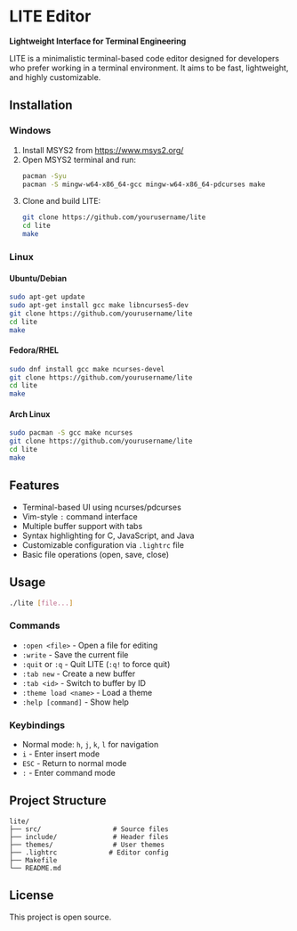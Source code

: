 # LITE Editor

**Lightweight Interface for Terminal Engineering**

LITE is a minimalistic terminal-based code editor designed for developers who prefer working in a terminal environment. It aims to be fast, lightweight, and highly customizable.

## Installation

### Windows

1. Install MSYS2 from https://www.msys2.org/
2. Open MSYS2 terminal and run:
   ```bash
   pacman -Syu
   pacman -S mingw-w64-x86_64-gcc mingw-w64-x86_64-pdcurses make
   ```
3. Clone and build LITE:
   ```bash
   git clone https://github.com/yourusername/lite
   cd lite
   make
   ```

### Linux

#### Ubuntu/Debian
```bash
sudo apt-get update
sudo apt-get install gcc make libncurses5-dev
git clone https://github.com/yourusername/lite
cd lite
make
```

#### Fedora/RHEL
```bash
sudo dnf install gcc make ncurses-devel
git clone https://github.com/yourusername/lite
cd lite
make
```

#### Arch Linux
```bash
sudo pacman -S gcc make ncurses
git clone https://github.com/yourusername/lite
cd lite
make
```

## Features

- Terminal-based UI using ncurses/pdcurses
- Vim-style `:` command interface
- Multiple buffer support with tabs
- Syntax highlighting for C, JavaScript, and Java
- Customizable configuration via `.lightrc` file
- Basic file operations (open, save, close)

## Usage

```bash
./lite [file...]
```

### Commands

- `:open <file>` - Open a file for editing
- `:write` - Save the current file
- `:quit` or `:q` - Quit LITE (`:q!` to force quit)
- `:tab new` - Create a new buffer
- `:tab <id>` - Switch to buffer by ID
- `:theme load <name>` - Load a theme
- `:help [command]` - Show help

### Keybindings

- Normal mode: `h`, `j`, `k`, `l` for navigation
- `i` - Enter insert mode
- `ESC` - Return to normal mode
- `:` - Enter command mode

## Project Structure

```
lite/
├── src/                  # Source files
├── include/              # Header files
├── themes/               # User themes
├── .lightrc             # Editor config
├── Makefile
└── README.md
```

## License

This project is open source.

